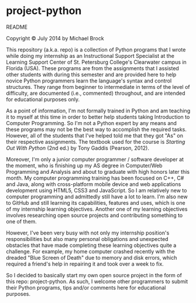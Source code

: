 project-python
==============
README

Copyright © July 2014 by Michael Brock

This repository (a.k.a. repo) is a collection of Python programs that I wrote while doing my internship as an Instructional Support Specialist at the Learning Support Center of St. Petersburg College's Clearwater campus in Florida (USA). These programs are from the assignments that I assisted other students with during this semester and are provided here to help novice Python programmers learn the language's syntax and control structures. They range from beginner to intermediate in terms of the level of difficulty, are documented (i.e., commented) throughout, and are intended for educational purposes only.

As a point of information, I'm not formally trained in Python and am teaching it to myself at this time in order to better help students taking Introduction to Computer Programming. So I'm not a Python expert by any means and these programs may not be the best way to accomplish the required tasks. However, all of the students that I've helped told me that they got "As" on their respective assignments. The textbook used for the course is *Starting Out With Python* (2nd ed.) by Tony Gaddis (Pearson, 2012).

Moreover, I'm only a junior computer programmer / software developer at the moment, who is finishing up my AS degree in Computer/Web Programming and Analysis and about to graduate with high honors later this month. My computer programming training has been focused on C++, C# and Java, along with cross-platform mobile device and web applications development using HTML5, CSS3 and JavaScript. So I am relatively new to computer programming and admittedly still have a lot to learn. I'm also new to GitHub and still learning its capabilities, features and uses, which is one of my internship learning objectives. Another one of my learning objectives involves researching open source projects and contributing something to one of them.

However, I've been very busy with not only my internship position's responsibilities but also many personal obligations and unexpected obstacles that have made completing these learning objectives quite a challenge. For example, my home computer crashed recently with the dreaded "Blue Screen of Death" due to memory and disk errors, which required a friend's help in repairing it and took over a week to fix.

So I decided to basically start my own open source project in the form of this repo: project-python. As such, I welcome other programmers to submit their Python programs, tips and/or comments here for educational purposes.
